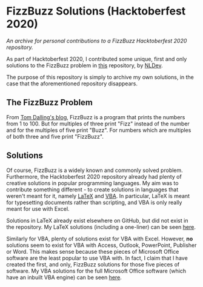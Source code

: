 # FizzBuzz Solutions (Hacktoberfest 2020)
*An archive for personal contributions to a FizzBuzz Hacktoberfest 2020 repository.*

As part of Hacktoberfest 2020, I contributed some unique, first and only solutions to the FizzBuzz problem in [this](https://github.com/NLDev/Hacktoberfest-2020-FizzBuzz) repository, by [NLDev](https://github.com/NLDev).

The purpose of this repository is simply to archive my own solutions, in the case that the aforementioned repository disappears.

## The FizzBuzz Problem

From [Tom Dalling's blog](https://www.tomdalling.com/blog/software-design/fizzbuzz-in-too-much-detail/), FizzBuzz is a program that prints the numbers from 1 to 100. But for multiples of three print "Fizz" instead of the number and for the multiples of five print "Buzz". For numbers which are multiples of both three and five print "FizzBuzz".

## Solutions

Of course, FizzBuzz is a widely known and commonly solved problem. Furthermore, the Hacktoberfest 2020 repository already had plenty of creative solutions in popular programming languages. My aim was to contribute something different - to create solutions in languages that weren't meant for it, namely [LaTeX](https://github.com/cnguyen-uk/Getting-Started-With-LaTeX) and [VBA](https://github.com/cnguyen-uk/An-Introduction-to-VBA). In particular, LaTeX is meant for typesetting documents rather than scripting, and VBA is only really meant for use with Excel.

Solutions in LaTeX already exist elsewhere on GitHub, but did not exist in the repository. My LaTeX solutions (including a one-liner) can be seen [here](https://github.com/cnguyen-uk/FizzBuzz-Solutions-Hacktoberfest-2020/tree/main/LaTeX).

Similarly for VBA, plenty of solutions exist for VBA with Excel. However, **no** solutions seem to exist for VBA with Access, Outlook, PowerPoint, Publisher or Word. This makes sense because these pieces of Microsoft Office software are the least popular to use VBA with. In fact, I claim that I have created the first, and only, FizzBuzz solutions for those five pieces of software. My VBA solutions for the full Microsoft Office software (which have an inbuilt VBA engine) can be seen [here](https://github.com/cnguyen-uk/FizzBuzz-Solutions-Hacktoberfest-2020/tree/main/VBA).

